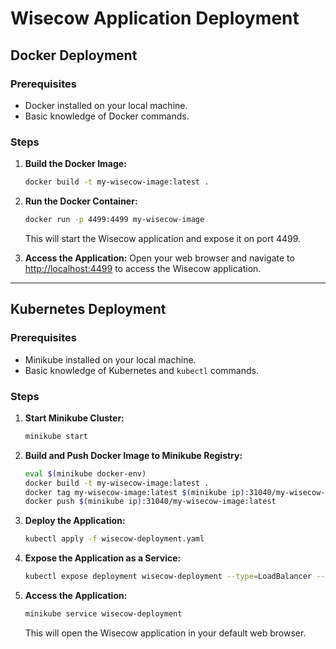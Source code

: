# Wisecow Application Deployment

## Docker Deployment

### Prerequisites
- Docker installed on your local machine.
- Basic knowledge of Docker commands.

### Steps

1. **Build the Docker Image:**
   ```bash
   docker build -t my-wisecow-image:latest .
   ```

2. **Run the Docker Container:**
   ```bash
   docker run -p 4499:4499 my-wisecow-image
   ```

   This will start the Wisecow application and expose it on port 4499.

3. **Access the Application:**
   Open your web browser and navigate to [http://localhost:4499](http://localhost:4499) to access the Wisecow application.

---

## Kubernetes Deployment

### Prerequisites
- Minikube installed on your local machine.
- Basic knowledge of Kubernetes and `kubectl` commands.

### Steps

1. **Start Minikube Cluster:**
   ```bash
   minikube start
   ```

2. **Build and Push Docker Image to Minikube Registry:**
   ```bash
   eval $(minikube docker-env)
   docker build -t my-wisecow-image:latest .
   docker tag my-wisecow-image:latest $(minikube ip):31040/my-wisecow-image:latest
   docker push $(minikube ip):31040/my-wisecow-image:latest
   ```

3. **Deploy the Application:**
   ```bash
   kubectl apply -f wisecow-deployment.yaml
   ```

4. **Expose the Application as a Service:**
   ```bash
   kubectl expose deployment wisecow-deployment --type=LoadBalancer --port=80
   ```

5. **Access the Application:**
   ```bash
   minikube service wisecow-deployment
   ```

   This will open the Wisecow application in your default web browser.
